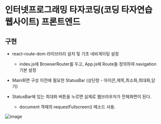 # 인터넷프로그래밍 타자코딩(코딩 타자연습 웹사이트) 프론트엔드
## 구현
- react-route-dom 라이브러리 설치 및 기초 네비게이팅 설정
    - index.js에 BrowserRouter를 두고, App.js에 Route들 정의하여 navigation 기본 설정
- Main화면 구성 이전에 필요한 StatusBar (상단창 - 아이콘,제목,최소화,최대화,닫기)

- StatusBar에 있는 최대화 버튼을 누르면 실제로 웹브라우저가 전체화면이 된다. 
    - document 객체의 requestFullscreen() 메소드 사용.

![image](https://github.com/ChaeDoll/TIL/assets/108540812/c78321f0-0a36-4457-8530-13c5c0065542)
